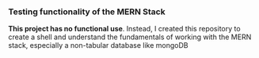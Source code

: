 ### Testing functionality of the MERN Stack
**This project has no functional use**. Instead, I created this repository to create a shell and understand the fundamentals of working with the MERN stack, especially a non-tabular database like mongoDB
